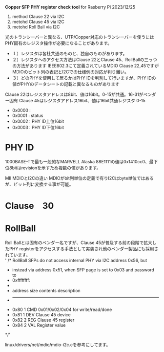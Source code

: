 **Copper SFP PHY register check tool**
for Rasberry Pi
2023/12/25

1. method Clause 22 via I2C
1. metohd Clause 45 via I2C
2. metohd Roll Ball via I2C

光のトランシーバーと異なる、UTP/Copper対応のトランシーバーを使うにはPHY固有のレジスタ操作が必要になることがあります。
* １）レジスタは各社共通のものと、独自のものがあります。
* ２）レジスタへのアクセス方法はClause 22とClause 45、RollBallの三っつの方法があります
IEEE802.3にて定義されているMDIO Clause 22,45ですがMDIOのビット列の表記とI2Cでの仕様例の対応が判り難い。
* ３）どのPHYを使用して居るかはPHY IDを判別して行いますが、PHY IDの値がPHYのデータシートの記載と異なるものがあります

Clause 22はレジスタアドレスは8bit、値は16bit。0-15が共通。16-31がベンダー固有
Clause 45はレジスタアドレス16bit、値は16bit共通レジスタ 0-15
- 0x0000 :
- 0x0001 : status
- 0x0002 : PHY ID上位16bit
- 0x0003 : PHY ID下位16bit
  
# PHY ID<BR>
1000BASE-Tで最も一般的なMARVELL Alaska 88E1111の値は0x1410cc0、最下位8bitはrevisionを示すため複数の値があります。

MII MDIOとI2Cの違い
MDIOがbit列単位の定義で有りI2Cはbyte単位ではあるが、ビット列に変換する事が可能。

# Clause　30

# RollBall <BR>
Roll Ballとは固有のベンダー名ですが、Clause 45が普及する前の段階で拡大したPHY registerをアクセスする手法として実装され他のベンダー製品にも採用されています。<BR>
'
/* RollBall SFPs do not access internal PHY via I2C address 0x56, but
* instead via address 0x51, when SFP page is set to 0x03 and password to
* 0xffffffff:
*
* address  size  contents  description
* -------  ----  --------  -----------
* 0x80     1     CMD       0x01/0x02/0x04 for write/read/done
* 0x81     1     DEV       Clause 45 device
* 0x82     2     REG       Clause 45 register
* 0x84     2     VAL       Register value

*/'

linux/drivers/net/mdio/mdio-i2c.cを参考にしてます。
